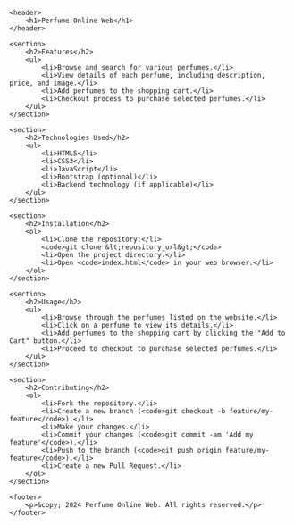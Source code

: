 <!DOCTYPE html>
<html lang="en">
<head>
    <meta charset="UTF-8">
    <meta name="viewport" content="width=device-width, initial-scale=1.0">
    <title>Perfume Online Web</title>
</head>
<body>

    <header>
        <h1>Perfume Online Web</h1>
    </header>

    <section>
        <h2>Features</h2>
        <ul>
            <li>Browse and search for various perfumes.</li>
            <li>View details of each perfume, including description, price, and image.</li>
            <li>Add perfumes to the shopping cart.</li>
            <li>Checkout process to purchase selected perfumes.</li>
        </ul>
    </section>

    <section>
        <h2>Technologies Used</h2>
        <ul>
            <li>HTML5</li>
            <li>CSS3</li>
            <li>JavaScript</li>
            <li>Bootstrap (optional)</li>
            <li>Backend technology (if applicable)</li>
        </ul>
    </section>

    <section>
        <h2>Installation</h2>
        <ol>
            <li>Clone the repository:</li>
            <code>git clone &lt;repository_url&gt;</code>
            <li>Open the project directory.</li>
            <li>Open <code>index.html</code> in your web browser.</li>
        </ol>
    </section>

    <section>
        <h2>Usage</h2>
        <ul>
            <li>Browse through the perfumes listed on the website.</li>
            <li>Click on a perfume to view its details.</li>
            <li>Add perfumes to the shopping cart by clicking the "Add to Cart" button.</li>
            <li>Proceed to checkout to purchase selected perfumes.</li>
        </ul>
    </section>

    <section>
        <h2>Contributing</h2>
        <ol>
            <li>Fork the repository.</li>
            <li>Create a new branch (<code>git checkout -b feature/my-feature</code>).</li>
            <li>Make your changes.</li>
            <li>Commit your changes (<code>git commit -am 'Add my feature'</code>).</li>
            <li>Push to the branch (<code>git push origin feature/my-feature</code>).</li>
            <li>Create a new Pull Request.</li>
        </ol>
    </section>

    <footer>
        <p>&copy; 2024 Perfume Online Web. All rights reserved.</p>
    </footer>

</body>
</html>
